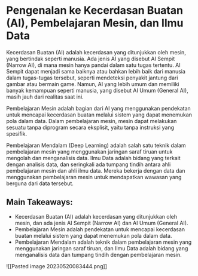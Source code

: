 # Pengenalan ke Kecerdasan Buatan (AI), Pembelajaran Mesin, dan Ilmu Data

Kecerdasan Buatan (AI) adalah kecerdasan yang ditunjukkan oleh mesin, yang bertindak seperti manusia. Ada jenis AI yang disebut AI Sempit (Narrow AI), di mana mesin hanya pandai dalam satu tugas tertentu. AI Sempit dapat menjadi sama baiknya atau bahkan lebih baik dari manusia dalam tugas-tugas tersebut, seperti mendeteksi penyakit jantung dari gambar atau bermain game. Namun, AI yang lebih umum dan memiliki banyak kemampuan seperti manusia, yang disebut AI Umum (General AI), masih jauh dari realitas saat ini.

Pembelajaran Mesin adalah bagian dari AI yang menggunakan pendekatan untuk mencapai kecerdasan buatan melalui sistem yang dapat menemukan pola dalam data. Dalam pembelajaran mesin, mesin dapat melakukan sesuatu tanpa diprogram secara eksplisit, yaitu tanpa instruksi yang spesifik.

Pembelajaran Mendalam (Deep Learning) adalah salah satu teknik dalam pembelajaran mesin yang menggunakan jaringan saraf tiruan untuk mengolah dan menganalisis data. Ilmu Data adalah bidang yang terkait dengan analisis data, dan seringkali ada tumpang tindih antara ahli pembelajaran mesin dan ahli ilmu data. Mereka bekerja dengan data dan menggunakan pembelajaran mesin untuk mendapatkan wawasan yang berguna dari data tersebut.

## Main Takeaways:

- Kecerdasan Buatan (AI) adalah kecerdasan yang ditunjukkan oleh mesin, dan ada jenis AI Sempit (Narrow AI) dan AI Umum (General AI).
- Pembelajaran Mesin adalah pendekatan untuk mencapai kecerdasan buatan melalui sistem yang dapat menemukan pola dalam data.
- Pembelajaran Mendalam adalah teknik dalam pembelajaran mesin yang menggunakan jaringan saraf tiruan, dan Ilmu Data adalah bidang yang menganalisis data dan tumpang tindih dengan pembelajaran mesin.

![[Pasted image 20230520083444.png]]